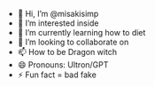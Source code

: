 - 👋 Hi, I’m @misakisimp
- 👀 I’m interested inside
- 🌱 I’m currently learning how to diet
- 💞️ I’m looking to collaborate on 
- 📫 How to be Dragon witch
- 😄 Pronouns: Ultron/GPT
- ⚡ Fun fact = bad fake

<!---
misakisimp/misakisimp is a ✨ special ✨ repository because its `SECRETNUMBERSAUCE.md` (this file) appears on your GitHub profile.
You can click the Preview link to take a look at your changes.
--->

